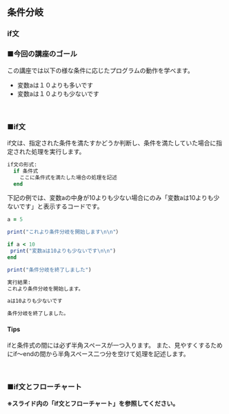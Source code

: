 ## 条件分岐
### if文

### ■今回の講座のゴール

この講座では以下の様な条件に応じたプログラムの動作を学べます。

- 変数aは１０よりも多いです
- 変数aは１０よりも少ないです

&nbsp;

### ■if文

if文は、指定された条件を満たすかどうか判断し、条件を満たしていた場合に指定された処理を実行します。

``` Ruby
if文の形式:
  if 条件式
    ここに条件式を満たした場合の処理を記述
  end
```

下記の例では、変数aの中身が10よりも少ない場合にのみ「変数aは10よりも少ないです」と表示するコードです。

``` Ruby
a = 5

print("これより条件分岐を開始します\n\n"）

if a < 10
 print("変数aは10よりも少ないです\n\n")
end

print("条件分岐を終了しました")
```


``` Ruby
実行結果:
これより条件分岐を開始します。

aは10よりも少ないです

条件分岐を終了しました。
```



#### Tips
ifと条件式の間には必ず半角スペースが一つ入ります。
また、見やすくするためにif～endの間から半角スペース二つ分を空けて処理を記述します。

&nbsp;

### ■if文とフローチャート
**※スライド内の「if文とフローチャート」を参照してください。**
